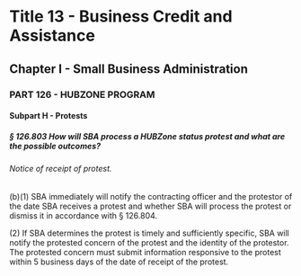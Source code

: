 
# Title 13 - Business Credit and Assistance
## Chapter I - Small Business Administration
### PART 126 - HUBZONE PROGRAM
#### Subpart H - Protests
##### § 126.803 How will SBA process a HUBZone status protest and what are the possible outcomes?
###### Notice of receipt of protest.

(b)(1) SBA immediately will notify the contracting officer and the protestor of the date SBA receives a protest and whether SBA will process the protest or dismiss it in accordance with § 126.804.

(2) If SBA determines the protest is timely and sufficiently specific, SBA will notify the protested concern of the protest and the identity of the protestor. The protested concern must submit information responsive to the protest within 5 business days of the date of receipt of the protest.
